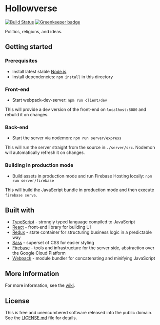 # Hollowverse

[![Build Status](https://travis-ci.org/hollowverse/hollowverse.svg?branch=master)](https://travis-ci.org/hollowverse/hollowverse)
[![Greenkeeper badge](https://badges.greenkeeper.io/hollowverse/hollowverse.svg)](https://greenkeeper.io/)

Politics, religions, and ideas.

## Getting started

### Prerequisites

* Install latest stable [Node.js](https://nodejs.org/en/)
* Install dependencies: `npm install` in this directory

### Front-end

* Start webpack-dev-server: `npm run client/dev`

This will provide a dev version of the front-end on `localhost:8080` and rebuild it on changes.

### Back-end

* Start the server via nodemon: `npm run server/express`

This will run the server straight from the source in `./server/src`. Nodemon will automatically refresh it on changes.

### Building in production mode

* Build assets in production mode and run Firebase Hosting locally: `npm run server/firebase`

This will build the JavaScript bundle in production mode and then execute `firebase serve`.

## Built with

* [TypeScript](https://www.typescriptlang.org/) - strongly typed language compiled to JavaScript
* [React](https://facebook.github.io/react/) - front-end library for building UI
* [Redux](http://redux.js.org/) - state container for structuring business logic in a predictable way
* [Sass](http://sass-lang.com/) - superset of CSS for easier styling
* [Firebase](https://firebase.google.com/) - tools and infrastructure for the server side, abstraction over the Google Cloud Platform
* [Webpack](https://webpack.github.io/) - module bundler for concatenating and minifying JavaScript

## More information

For more information, see the [wiki](https://github.com/hollowverse/hollowverse/wiki).

## License

This is free and unencumbered software released into the public domain. See the [LICENSE.md](./LICENSE.md) file for details.
